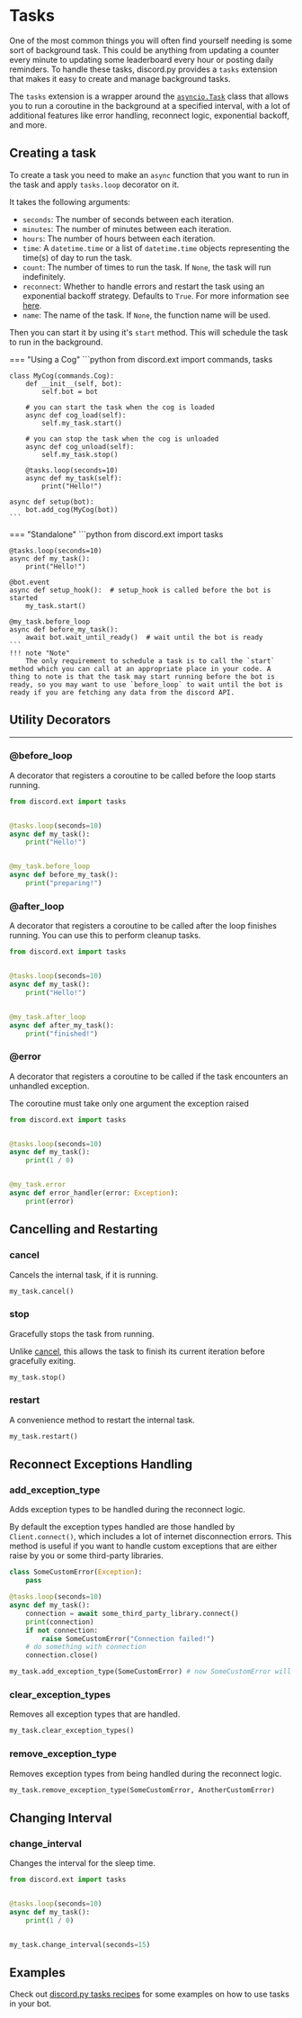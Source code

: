 # Tasks

One of the most common things you will often find yourself needing is some sort of background task. This could be anything from updating a counter every minute to updating some leaderboard every hour or posting daily reminders.
To handle these tasks, discord.py provides a `tasks` extension that makes it easy to create and manage background tasks.

The `tasks` extension is a wrapper around the [`asyncio.Task`](https://docs.python.org/3/library/asyncio-task.html#task-object) class that allows you to run a coroutine in the background at a specified interval, with a lot of additional features like error handling, reconnect logic, exponential backoff, and more.

## Creating a task

To create a task you need to make an `async` function that you want to run in the task and apply `tasks.loop` decorator on it.

It takes the following arguments:

- `seconds`: The number of seconds between each iteration.
- `minutes`: The number of minutes between each iteration.
- `hours`: The number of hours between each iteration.
- `time`: A `datetime.time` or a list of `datetime.time` objects representing the time(s) of day to run the task.
- `count`: The number of times to run the task. If `None`, the task will run indefinitely.
- `reconnect`: Whether to handle errors and restart the task using an exponential backoff strategy. Defaults to `True`. For more information see [here](https://github.com/Rapptz/discord.py/blob/ff638d393d0f5a83639ccc087bec9bf588b59a22/discord/backoff.py#L41-L108).
- `name`: The name of the task. If `None`, the function name will be used.

Then you can start it by using it's `start` method. This will schedule the task to run in the background.

=== "Using a Cog"
    ```python
    from discord.ext import commands, tasks

    class MyCog(commands.Cog):
        def __init__(self, bot):
            self.bot = bot

        # you can start the task when the cog is loaded
        async def cog_load(self):
            self.my_task.start()

        # you can stop the task when the cog is unloaded
        async def cog_unload(self):
            self.my_task.stop()

        @tasks.loop(seconds=10)
        async def my_task(self):
            print("Hello!")

    async def setup(bot):
        bot.add_cog(MyCog(bot))
    ```
=== "Standalone"
    ```python
    from discord.ext import tasks

    @tasks.loop(seconds=10)
    async def my_task():
        print("Hello!")

    @bot.event
    async def setup_hook():  # setup_hook is called before the bot is started
        my_task.start()

    @my_task.before_loop
    async def before_my_task():
        await bot.wait_until_ready()  # wait until the bot is ready
    ```
    !!! note "Note"
        The only requirement to schedule a task is to call the `start` method which you can call at an appropriate place in your code. A thing to note is that the task may start running before the bot is ready, so you may want to use `before_loop` to wait until the bot is ready if you are fetching any data from the discord API.

## Utility Decorators

---

### @before_loop

A decorator that registers a coroutine to be called before the loop starts running.

```python
from discord.ext import tasks


@tasks.loop(seconds=10)
async def my_task():
    print("Hello!")


@my_task.before_loop
async def before_my_task():
    print("preparing!")
```

### @after_loop

A decorator that registers a coroutine to be called after the loop finishes running. You can use this to perform cleanup tasks.

```python
from discord.ext import tasks


@tasks.loop(seconds=10)
async def my_task():
    print("Hello!")


@my_task.after_loop
async def after_my_task():
    print("finished!")
```

### @error

A decorator that registers a coroutine to be called if the task encounters an unhandled exception.

The coroutine must take only one argument the exception raised

```python
from discord.ext import tasks


@tasks.loop(seconds=10)
async def my_task():
    print(1 / 0)


@my_task.error
async def error_handler(error: Exception):
    print(error)
```

## Cancelling and Restarting

### cancel

Cancels the internal task, if it is running.

```python
my_task.cancel()
```

### stop

Gracefully stops the task from running.

Unlike [cancel](#cancel), this allows the task to finish its current iteration before gracefully exiting.

```python
my_task.stop()
```

### restart

A convenience method to restart the internal task.

```python
my_task.restart()
```

## Reconnect Exceptions Handling

### add_exception_type

Adds exception types to be handled during the reconnect logic.

By default the exception types handled are those handled by `Client.connect()`, which includes a lot of internet disconnection errors.
This method is useful if you want to handle custom exceptions that are either raise by you or some third-party libraries.

```python
class SomeCustomError(Exception):
    pass

@tasks.loop(seconds=10)
async def my_task():
    connection = await some_third_party_library.connect()
    print(connection)
    if not connection:
        raise SomeCustomError("Connection failed!")
    # do something with connection
    connection.close()

my_task.add_exception_type(SomeCustomError) # now SomeCustomError will be handled during the reconnect logic
```

### clear_exception_types

Removes all exception types that are handled.

```python
my_task.clear_exception_types()
```

### remove_exception_type

Removes exception types from being handled during the reconnect logic.

```python
my_task.remove_exception_type(SomeCustomError, AnotherCustomError)
```

## Changing Interval

### change_interval

Changes the interval for the sleep time.

```python
from discord.ext import tasks


@tasks.loop(seconds=10)
async def my_task():
    print(1 / 0)


my_task.change_interval(seconds=15)
```

## Examples

Check out [discord.py tasks recipes](https://discordpy.readthedocs.io/en/stable/ext/tasks/index.html#recipes) for some examples on how to use tasks in your bot.
